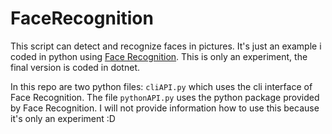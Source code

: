 # FaceRecognition

This script can detect and recognize faces in pictures. It's just an example i coded in python using [Face Recognition](https://github.com/ageitgey/face_recognition). This is only an experiment, the final version is coded in dotnet.

In this repo are two python files: `cliAPI.py` which uses the cli interface of Face Recognition. The file `pythonAPI.py` uses the python package provided by Face Recognition. I will not provide information how to use this because it's only an experiment :D
